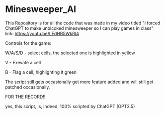 
# Minesweeper_AI

This Repository is for all the code that was made in my video titled "I forced ChatGPT to make unblcoked minesweeper so I can play games in class" link: https://youtu.be/LEdHB5WkRI4

Controls for the game:

W/A/S/D - select cells, the selected one is highlighted in yellow

V - Exevate a cell

B - Flag a cell, highlighting it green


The script still gets occasionally get more feature added and will still get patched occasionally. 

FOR THE RECORD!!

yes, this script, is, indeed, 100% scripted by ChatGPT (GPT3.5)
